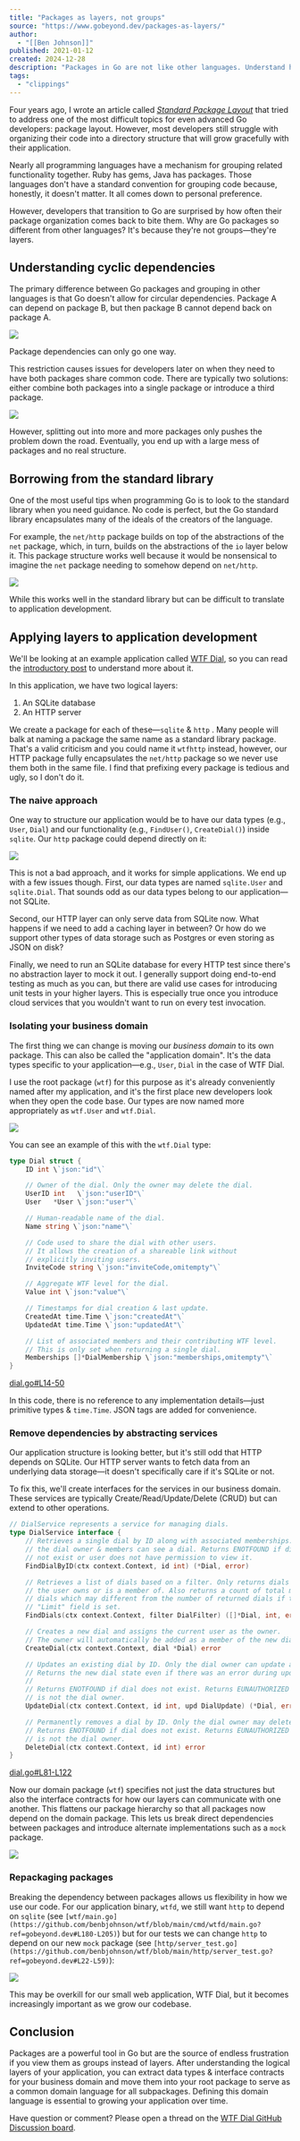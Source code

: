 ```yaml
---
title: "Packages as layers, not groups"
source: "https://www.gobeyond.dev/packages-as-layers/"
author:
  - "[[Ben Johnson]]"
published: 2021-01-12
created: 2024-12-28
description: "Packages in Go are not like other languages. Understand how to structure them as your application grows."
tags:
  - "clippings"
---
```

Four years ago, I wrote an article called [*Standard Package Layout*](https://www.gobeyond.dev/standard-package-layout/) that tried to address one of the most difficult topics for even advanced Go developers: package layout. However, most developers still struggle with organizing their code into a directory structure that will grow gracefully with their application.

Nearly all programming languages have a mechanism for grouping related functionality together. Ruby has gems, Java has packages. Those languages don't have a standard convention for grouping code because, honestly, it doesn't matter. It all comes down to personal preference.

However, developers that transition to Go are surprised by how often their package organization comes back to bite them. Why are Go packages so different from other languages? It's because they're not groups—they're layers.

## Understanding cyclic dependencies

The primary difference between Go packages and grouping in other languages is that Go doesn't allow for circular dependencies. Package A can depend on package B, but then package B cannot depend back on package A.

![](https://www.gobeyond.dev/content/images/2021/01/Packages-As-Layers-Not-Groups---NoCircularDependencies.svg)

Package dependencies can only go one way.

This restriction causes issues for developers later on when they need to have both packages share common code. There are typically two solutions: either combine both packages into a single package or introduce a third package.

![](https://www.gobeyond.dev/content/images/2021/01/Packages-As-Layers-Not-Groups---AddingThirdPackage-1.svg)

However, splitting out into more and more packages only pushes the problem down the road. Eventually, you end up with a large mess of packages and no real structure.

## Borrowing from the standard library

One of the most useful tips when programming Go is to look to the standard library when you need guidance. No code is perfect, but the Go standard library encapsulates many of the ideals of the creators of the language.

For example, the `net/http` package builds on top of the abstractions of the `net` package, which, in turn, builds on the abstractions of the `io` layer below it. This package structure works well because it would be nonsensical to imagine the `net` package needing to somehow depend on `net/http`.

![](https://www.gobeyond.dev/content/images/2021/01/Packages-As-Layers-Not-Groups---Stdlib-1.svg)

While this works well in the standard library but can be difficult to translate to application development.

## Applying layers to application development

We'll be looking at an example application called [WTF Dial](https://github.com/benbjohnson/wtf?ref=gobeyond.dev), so you can read the [introductory post](https://www.gobeyond.dev/wtf-dial/) to understand more about it.

In this application, we have two logical layers:

1. An SQLite database
2. An HTTP server

We create a package for each of these—`sqlite` & `http` . Many people will balk at naming a package the same name as a standard library package. That's a valid criticism and you could name it `wtfhttp` instead, however, our HTTP package fully encapsulates the `net/http` package so we never use them both in the same file. I find that prefixing every package is tedious and ugly, so I don't do it.

### The naive approach

One way to structure our application would be to have our data types (e.g., `User`, `Dial`) and our functionality (e.g., `FindUser()`, `CreateDial()`) inside `sqlite`. Our `http` package could depend directly on it:

![](https://www.gobeyond.dev/content/images/2021/01/Packages-As-Layers-Not-Groups---NaiveApproach-1.svg)

This is not a bad approach, and it works for simple applications. We end up with a few issues though. First, our data types are named `sqlite.User` and `sqlite.Dial`. That sounds odd as our data types belong to our application—not SQLite.

Second, our HTTP layer can only serve data from SQLite now. What happens if we need to add a caching layer in between? Or how do we support other types of data storage such as Postgres or even storing as JSON on disk?

Finally, we need to run an SQLite database for every HTTP test since there's no abstraction layer to mock it out. I generally support doing end-to-end testing as much as you can, but there are valid use cases for introducing unit tests in your higher layers. This is especially true once you introduce cloud services that you wouldn't want to run on every test invocation.

### Isolating your business domain

The first thing we can change is moving our *business domain* to its own package. This can also be called the "application domain". It's the data types specific to your application—e.g., `User`, `Dial` in the case of WTF Dial.

I use the root package (`wtf`) for this purpose as it's already conveniently named after my application, and it's the first place new developers look when they open the code base. Our types are now named more appropriately as `wtf.User` and `wtf.Dial`.

![](https://www.gobeyond.dev/content/images/2021/01/Packages-As-Layers-Not-Groups---IsolateBusinessDomain.svg)

You can see an example of this with the `wtf.Dial` type:

```go
type Dial struct {
	ID int \`json:"id"\`

	// Owner of the dial. Only the owner may delete the dial.
	UserID int   \`json:"userID"\`
	User   *User \`json:"user"\`

	// Human-readable name of the dial.
	Name string \`json:"name"\`

	// Code used to share the dial with other users.
	// It allows the creation of a shareable link without
	// explicitly inviting users.
	InviteCode string \`json:"inviteCode,omitempty"\`

	// Aggregate WTF level for the dial.
	Value int \`json:"value"\`

	// Timestamps for dial creation & last update.
	CreatedAt time.Time \`json:"createdAt"\`
	UpdatedAt time.Time \`json:"updatedAt"\`

	// List of associated members and their contributing WTF level.
	// This is only set when returning a single dial.
	Memberships []*DialMembership \`json:"memberships,omitempty"\`
}
```

[dial.go#L14-50](https://github.com/benbjohnson/wtf/blob/e23f5f00e0f48f54bd751cc264ea85c094f7d466/dial.go?ref=gobeyond.dev#L14-L50)

In this code, there is no reference to any implementation details—just primitive types & `time.Time`. JSON tags are added for convenience.

### Remove dependencies by abstracting services

Our application structure is looking better, but it's still odd that HTTP depends on SQLite. Our HTTP server wants to fetch data from an underlying data storage—it doesn't specifically care if it's SQLite or not.

To fix this, we'll create interfaces for the services in our business domain. These services are typically Create/Read/Update/Delete (CRUD) but can extend to other operations.

```go
// DialService represents a service for managing dials.
type DialService interface {
	// Retrieves a single dial by ID along with associated memberships. Only
	// the dial owner & members can see a dial. Returns ENOTFOUND if dial does
	// not exist or user does not have permission to view it.
	FindDialByID(ctx context.Context, id int) (*Dial, error)

	// Retrieves a list of dials based on a filter. Only returns dials that
	// the user owns or is a member of. Also returns a count of total matching
	// dials which may different from the number of returned dials if the
	// "Limit" field is set.
	FindDials(ctx context.Context, filter DialFilter) ([]*Dial, int, error)

	// Creates a new dial and assigns the current user as the owner.
	// The owner will automatically be added as a member of the new dial.
	CreateDial(ctx context.Context, dial *Dial) error

	// Updates an existing dial by ID. Only the dial owner can update a dial.
	// Returns the new dial state even if there was an error during update.
	//
	// Returns ENOTFOUND if dial does not exist. Returns EUNAUTHORIZED if user
	// is not the dial owner.
	UpdateDial(ctx context.Context, id int, upd DialUpdate) (*Dial, error)

	// Permanently removes a dial by ID. Only the dial owner may delete a dial.
	// Returns ENOTFOUND if dial does not exist. Returns EUNAUTHORIZED if user
	// is not the dial owner.
	DeleteDial(ctx context.Context, id int) error
}
```

[dial.go#L81-L122](https://github.com/benbjohnson/wtf/blob/e23f5f00e0f48f54bd751cc264ea85c094f7d466/dial.go?ref=gobeyond.dev#L81-L122)

Now our domain package (`wtf`) specifies not just the data structures but also the interface contracts for how our layers can communicate with one another. This flattens our package hierarchy so that all packages now depend on the domain package. This lets us break direct dependencies between packages and introduce alternate implementations such as a `mock` package.

![](https://www.gobeyond.dev/content/images/2021/01/Packages-As-Layers-Not-Groups---FlattenHierarchy.svg)

### Repackaging packages

Breaking the dependency between packages allows us flexibility in how we use our code. For our application binary, `wtfd`, we still want `http` to depend on `sqlite` (see `[wtf/main.go](https://github.com/benbjohnson/wtf/blob/main/cmd/wtfd/main.go?ref=gobeyond.dev#L180-L205)`) but for our tests we can change `http` to depend on our new `mock` package (see `[http/server_test.go](https://github.com/benbjohnson/wtf/blob/main/http/server_test.go?ref=gobeyond.dev#L22-L59)`):

![](https://www.gobeyond.dev/content/images/2021/01/Packages-As-Layers-Not-Groups---Repackaging--1-.svg)

This may be overkill for our small web application, WTF Dial, but it becomes increasingly important as we grow our codebase.

## Conclusion

Packages are a powerful tool in Go but are the source of endless frustration if you view them as groups instead of layers. After understanding the logical layers of your application, you can extract data types & interface contracts for your business domain and move them into your root package to serve as a common domain language for all subpackages. Defining this domain language is essential to growing your application over time.

Have question or comment? Please open a thread on the [WTF Dial GitHub Discussion board](https://github.com/benbjohnson/wtf/discussions?ref=gobeyond.dev).